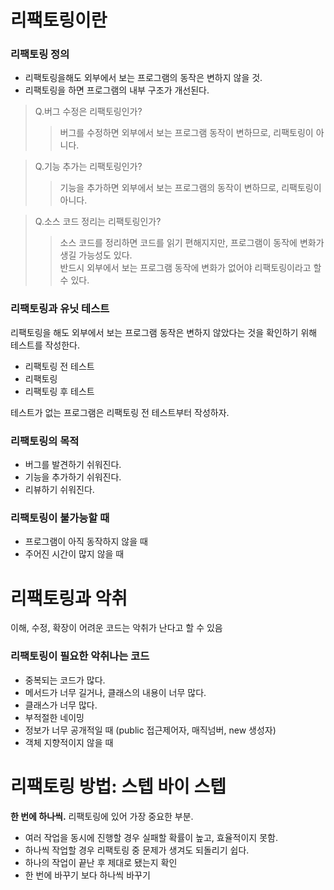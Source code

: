 # 리팩토링이란

### 리팩토링 정의
- 리팩토링을해도 외부에서 보는 프로그램의 동작은 변하지 않을 것.
- 리팩토링을 하면 프로그램의 내부 구조가 개선된다.

>  Q.버그 수정은 리팩토링인가?  
> > 버그를 수정하면 외부에서 보는 프로그램 동작이 변하므로, 리팩토링이 아니다.

> Q.기능 추가는 리팩토링인가?
> > 기능을 추가하면 외부에서 보는 프로그램의 동작이 변하므로, 리팩토링이 아니다.

> Q.소스 코드 정리는 리팩토링인가?
> > 소스 코드를 정리하면 코드를 읽기 편해지지만, 프로그램이 동작에 변화가 생길 가능성도 있다.  
> > 반드시 외부에서 보는 프로그램 동작에 변화가 없어야 리팩토링이라고 할 수 있다.

### 리팩토링과 유닛 테스트
리팩토링을 해도 외부에서 보는 프로그램 동작은 변하지 않았다는 것을 확인하기 위해 테스트를 작성한다.
- 리팩토링 전 테스트
- 리팩토링
- 리팩토링 후 테스트

테스트가 없는 프로그램은 리팩토링 전 테스트부터 작성하자.

### 리팩토링의 목적
- 버그를 발견하기 쉬워진다.
- 기능을 추가하기 쉬워진다.
- 리뷰하기 쉬워진다.

### 리팩토링이 불가능할 때
- 프로그램이 아직 동작하지 않을 때
- 주어진 시간이 많지 않을 때

# 리팩토링과 악취
이해, 수정, 확장이 어려운 코드는 악취가 난다고 할 수 있음

### 리팩토링이 필요한 악취나는 코드
- 중복되는 코드가 많다.
- 메서드가 너무 길거나, 클래스의 내용이 너무 많다.
- 클래스가 너무 많다.
- 부적절한 네이밍
- 정보가 너무 공개적일 때 (public 접근제어자, 매직넘버, new 생성자)
- 객체 지향적이지 않을 때

# 리팩토링 방법: 스텝 바이 스텝

__한 번에 하나씩.__ 리팩토링에 있어 가장 중요한 부분.

- 여러 작업을 동시에 진행할 경우 실패할 확률이 높고, 효율적이지 못함.
- 하나씩 작업할 경우 리팩토링 중 문제가 생겨도 되돌리기 쉽다.
- 하나의 작업이 끝난 후 제대로 됐는지 확인
- 한 번에 바꾸기 보다 하나씩 바꾸기
